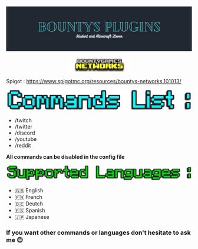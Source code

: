 ![Plugins_Banner](https://github.com/BountyGames/BountyGames/blob/main/assets/plugins_banner.png)

<p align="center">
 <img width="33%" src="https://github.com/BountyGames/BountyGames/blob/main/assets/BountyGamesNetworks.png">
</p>



Spigot : https://www.spigotmc.org/resources/bountys-networks.101013/
 
![Command_List](https://github.com/BountyGames/BountyGames/blob/main/assets/Commands_List.png)

- /twitch
- /twitter
- /discord
- /youtube
- /reddit

**All commands can be disabled in the config file**

![Supported_Languages](https://github.com/BountyGames/BountyGames/blob/main/assets/Supported_Languages.png)

- 🇬🇧 English
- 🇫🇷 French
- 🇩🇪 Deutch
- 🇪🇸 Spanish
- 🇯🇵 Japanese

### If you want other commands or languages don't hesitate to ask me 😊
